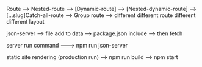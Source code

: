 Route --> Nested-route  --> [Dynamic-route] --> [Nested-dynamic-route] --> [...slug]Catch-all-route
 --> Group route --> different different route different different layout

  json-server --> file add to data --> package.json include --> then fetch

 server run command  --->   npm run json-server


 static site rendering (production run)
  --> npm run build
  --> npm start